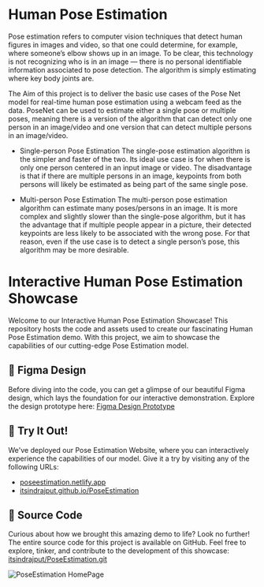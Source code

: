 # Human Pose Estimation
Pose estimation refers to computer vision techniques that detect human figures in images and video, so that one could determine, for example, where someone’s elbow shows up in an image. To be clear, this technology is not recognizing who is in an image — there is no personal identifiable information associated to pose detection. The algorithm is simply estimating where key body joints are.

The Aim of this project is to deliver the basic use cases of the Pose Net model for real-time human pose estimation using a webcam feed as the data. PoseNet can be used to estimate either a single pose or multiple poses, meaning there is a version of the algorithm that can detect only one person in an image/video and one version that can detect multiple persons in an image/video. 

- Single-person Pose Estimation
The single-pose estimation algorithm is the simpler and faster of the two. Its ideal use case is for when there is only one person centered in an input image or video. The disadvantage is that if there are multiple persons in an image, keypoints from both persons will likely be estimated as being part of the same single pose.

- Multi-person Pose Estimation
The multi-person pose estimation algorithm can estimate many poses/persons in an image. It is more complex and slightly slower than the single-pose algorithm, but it has the advantage that if multiple people appear in a picture, their detected keypoints are less likely to be associated with the wrong pose. For that reason, even if the use case is to detect a single person’s pose, this algorithm may be more desirable.

# Interactive Human Pose Estimation Showcase
Welcome to our Interactive Human Pose Estimation Showcase! This repository hosts the code and assets used to create our fascinating Human Pose Estimation demo. With this project, we aim to showcase the capabilities of our cutting-edge Pose Estimation model.

## 🎨 Figma Design

Before diving into the code, you can get a glimpse of our beautiful Figma design, which lays the foundation for our interactive demonstration. Explore the design prototype here: 
[Figma Design Prototype](https://www.figma.com/proto/IwBTcGW9T4qGUhQMAbepp8/Human-Pose-Estimation?node-id=210%3A67&scaling=contain&page-id=0%3A1)

## 🚀 Try It Out!

We've deployed our Pose Estimation Website, where you can interactively experience the capabilities of our model. Give it a try by visiting any of the following URLs:
- [poseestimation.netlify.app](https://poseestimation.netlify.app)
- [itsindrajput.github.io/PoseEstimation](https://itsindrajput.github.io/PoseEstimation/)

## 📁 Source Code

Curious about how we brought this amazing demo to life? Look no further! The entire source code for this project is available on GitHub. Feel free to explore, tinker, and contribute to the development of this showcase:
[itsindrajput/PoseEstimation.git](https://github.com/itsindrajput/PoseEstimation.git)


![PoseEstimation HomePage](https://github.com/itsindrajput/PoseEstimation/assets/70815899/fec36c19-04ae-49ae-b8e5-b44886b49c89)
